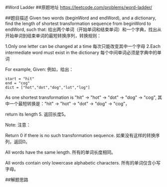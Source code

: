 #Word Ladder
##原题地址
https://leetcode.com/problems/word-ladder/

##题目描述
Given two words (beginWord and endWord), and a dictionary, find the length of shortest transformation sequence from beginWord to endWord, such that:
给出两个单词（开始单词和结束单词）和一个字典，找出从开始单词到结束单词的最短转换序列，转换规则：

1.Only one letter can be changed at a time
每次只能改变其中一个字母
2.Each intermediate word must exist in the dictionary
每个中间单词必须是字典中的单词

For example, Given:
例如，给出：

    start = "hit"
    end = "cog"
    dict = ["hot","dot","dog","lot","log"]

As one shortest transformation is "hit" -> "hot" -> "dot" -> "dog" -> "cog",
其中一个最短转换是："hit" -> "hot" -> "dot" -> "dog" -> "cog"，

return its length 5.
返回长度5。

Note:
注意：

Return 0 if there is no such transformation sequence.
如果没有这样的转换序列，返回0。

All words have the same length.
所有的单词长度相同。

All words contain only lowercase alphabetic characters.
所有的单词仅含小写字母。

##解题思路

##

